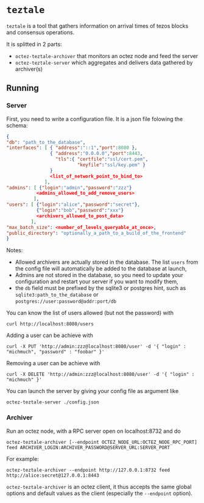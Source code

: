 # `teztale`

`teztale` is a tool that gathers information on arrival times of
tezos blocks and consensus operations.

It is splitted in 2 parts:

- `octez-teztale-archiver` that monitors an octez node and feed the server
- `octez-teztale-server` which aggregates and delivers data gathered by
  archiver(s)

## Running

### Server

First, you need to write a configuration file. It is a json file
folowing the schema:

```json
{
"db": "path_to_the_database",
"interfaces": [ { "address":"::1","port":8080 },
                { "address":"0.0.0.0","port":8443,
                  "tls":{ "certfile":"ssl/cert.pem",
                          "keyfile":"ssl/key.pem" }
                }
                <list_of_network_point_to_bind_to>
              ],
"admins": [ {"login":"admin","password":"zzz"}
           <admins_allowed_to_add_remove_users>
          ],
"users": [ {"login":"alice","password":"secret"},
           {"login":"bob","password":"xxx"}
           <archivers_allowed_to_post_data>
         ],
"max_batch_size": <number_of_levels_queryable_at_once>,
"public_directory": "optionally_a_path_to_a_build_of_the_frontend"
}
```

Notes:
  - Allowed archivers are actually stored in the database. The list `users` from
the config file will automatically be added to the database at launch,
  - Admins are not stored in the database, so you need to update your
configuration and restart your server if you want to modify them,
  - the `db` field must be prefixed by the sqlite3 or postgres hint, such as
    `sqlite3:path_to_the_database` or `postgres://user:password@addr:port/db`

You can know the list of users allowed (but not the password) with

```
curl http://localhost:8080/users
```

Adding a user can be achieve with

```
curl -X PUT 'http://admin:zzz@localhost:8080/user' -d '{ "login" : "michmuch", "password" : "foobar" }'
```

Removing a user can be achieve with

```
curl -X DELETE 'http://admin:zzz@localhost:8080/user' -d '{ "login" : "michmuch" }'
```

You can launch the server by giving your config file as argument like

```
octez-teztale-server ./config.json
```

### Archiver

Run an octez node, with a RPC server open on localhost:8732 and do

```
octez-teztale-archiver [--endpoint OCTEZ_NODE_URL:OCTEZ_NODE_RPC_PORT] feed ARCHIVER_LOGIN:ARCHIVER_PASSWORD@SERVER_URL:SERVER_PORT

```

For example:

```
octez-teztale-archiver --endpoint http://127.0.0.1:8732 feed http://alice:secret@127.0.0.1:8443

```

`octez-teztale-archiver` is an octez client, it thus accepts the same global
options and default values as the client (especially the `--endpoint` option).
